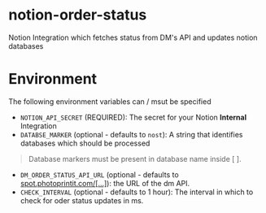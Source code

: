 # notion-order-status

Notion Integration which fetches status from DM's API and updates notion databases

# Environment

The following environment variables can / msut be specified

-   `NOTION_API_SECRET` (REQUIRED): The secret for your Notion **Internal** Integration
-   `DATABSE_MARKER` (optional - defaults to `nost`): A string that identifies databases which should be processed

> Database markers must be present in database name inside [ ].

-   `DM_ORDER_STATUS_API_URL` (optional - defaults to [spot.photoprintit.com/[...]](https://spot.photoprintit.com/spotapi/orderInfo/forShop)): the URL of the dm API.
-   `CHECK_INTERVAL` (optional - defaults to 1 hour): The interval in which to check for oder status updates in ms.
